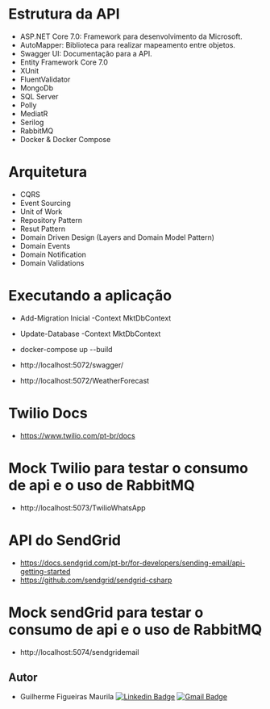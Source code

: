 # Estrutura da API
- ASP.NET Core 7.0: Framework para desenvolvimento da Microsoft.
- AutoMapper: Biblioteca para realizar mapeamento entre objetos.
- Swagger UI: Documentação para a API.
- Entity Framework Core 7.0
- XUnit
- FluentValidator
- MongoDb
- SQL Server
- Polly
- MediatR
- Serilog
- RabbitMQ
- Docker & Docker Compose

# Arquitetura
- CQRS
- Event Sourcing
- Unit of Work
- Repository Pattern
- Resut Pattern
- Domain Driven Design (Layers and Domain Model Pattern)
- Domain Events
- Domain Notification
- Domain Validations

# Executando a aplicação
- Add-Migration Inicial -Context MktDbContext
- Update-Database -Context MktDbContext
- docker-compose up --build

- http://localhost:5072/swagger/
- http://localhost:5072/WeatherForecast

# Twilio Docs
- https://www.twilio.com/pt-br/docs

# Mock Twilio para testar o consumo de api e o uso de RabbitMQ
- http://localhost:5073/TwilioWhatsApp

# API do SendGrid
- https://docs.sendgrid.com/pt-br/for-developers/sending-email/api-getting-started
- https://github.com/sendgrid/sendgrid-csharp

# Mock sendGrid para testar o consumo de api e o uso de RabbitMQ
- http://localhost:5074/sendgridemail

## Autor
- Guilherme Figueiras Maurila
[![Linkedin Badge](https://img.shields.io/badge/-Guilherme_Figueiras_Maurila-blue?style=flat-square&logo=Linkedin&logoColor=white&link=https://www.linkedin.com/in/guilherme-maurila-58250026/)](https://www.linkedin.com/in/guilherme-maurila-58250026/)
[![Gmail Badge](https://img.shields.io/badge/-gfmaurila@gmail.com-c14438?style=flat-square&logo=Gmail&logoColor=white&link=mailto:gfmaurila@gmail.com)](mailto:gfmaurila@gmail.com)
